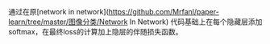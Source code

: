通过在原[network in network](https://github.com/Mrfanl/paper-learn/tree/master/图像分类/Network In Network) 代码基础上在每个隐藏层添加softmax，在最终loss的计算加上隐层的伴随损失函数。